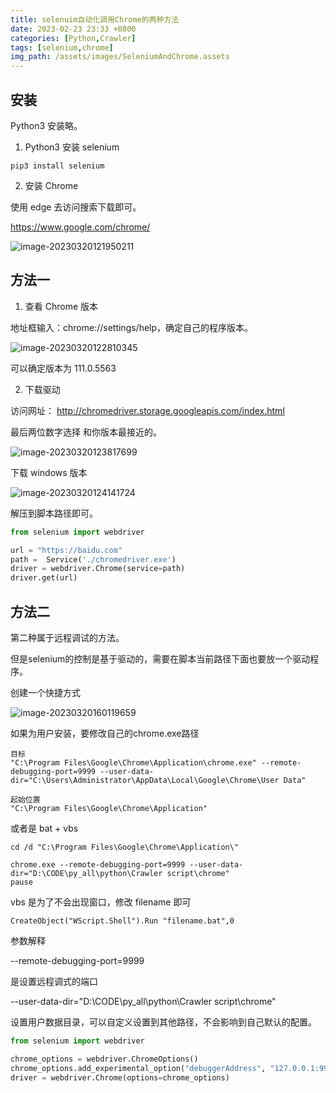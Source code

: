 ```yaml
---
title: selenuim自动化调用Chrome的两种方法
date: 2023-02-23 23:33 +0800
categories: [Python,Crawler]
tags: [selenium,chrome]
img_path: /assets/images/SeleniumAndChrome.assets
---
```




## 安装

Python3 安装略。

1. Python3 安装 selenium

```shell
pip3 install selenium
```

2. 安装 Chrome

使用 edge 去访问搜索下载即可。

https://www.google.com/chrome/

![image-20230320121950211](image-20230320121950211.png)



## 方法一

1. 查看 Chrome 版本

地址框输入：chrome://settings/help，确定自己的程序版本。

![image-20230320122810345](image-20230320122810345.png)

可以确定版本为 111.0.5563

2. 下载驱动

访问网址： http://chromedriver.storage.googleapis.com/index.html

最后两位数字选择 和你版本最接近的。

![image-20230320123817699](image-20230320123817699.png)

下载 windows 版本

![image-20230320124141724](image-20230320124141724.png)

解压到脚本路径即可。

```python
from selenium import webdriver

url = "https://baidu.com"
path =  Service('./chromedriver.exe')
driver = webdriver.Chrome(service=path)
driver.get(url)
```





## 方法二

第二种属于远程调试的方法。

但是selenium的控制是基于驱动的，需要在脚本当前路径下面也要放一个驱动程序。

创建一个快捷方式

![image-20230320160119659](image-20230320160119659.png)

如果为用户安装，要修改自己的chrome.exe路径

```
目标
"C:\Program Files\Google\Chrome\Application\chrome.exe" --remote-debugging-port=9999 --user-data-dir="C:\Users\Administrator\AppData\Local\Google\Chrome\User Data"

起始位置
"C:\Program Files\Google\Chrome\Application"
```

或者是 bat + vbs

```
cd /d "C:\Program Files\Google\Chrome\Application\"

chrome.exe --remote-debugging-port=9999 --user-data-dir="D:\CODE\py_all\python\Crawler script\chrome"
pause
```

vbs 是为了不会出现窗口，修改 filename 即可

```
CreateObject("WScript.Shell").Run "filename.bat",0
```



参数解释

--remote-debugging-port=9999

是设置远程调式的端口

--user-data-dir="D:\CODE\py_all\python\Crawler script\chrome"

设置用户数据目录，可以自定义设置到其他路径，不会影响到自己默认的配置。

```python
from selenium import webdriver

chrome_options = webdriver.ChromeOptions()
chrome_options.add_experimental_option("debuggerAddress", "127.0.0.1:9999")
driver = webdriver.Chrome(options=chrome_options)
```

